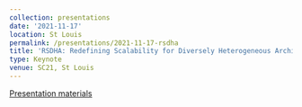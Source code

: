```yaml
---
collection: presentations
date: '2021-11-17'
location: St Louis
permalink: /presentations/2021-11-17-rsdha
title: 'RSDHA: Redefining Scalability for Diversely Heterogeneous Architectures Workshop'
type: Keynote
venue: SC21, St Louis
---
```


[Presentation materials](https://sc21.supercomputing.org/session/?sess=sess504)
